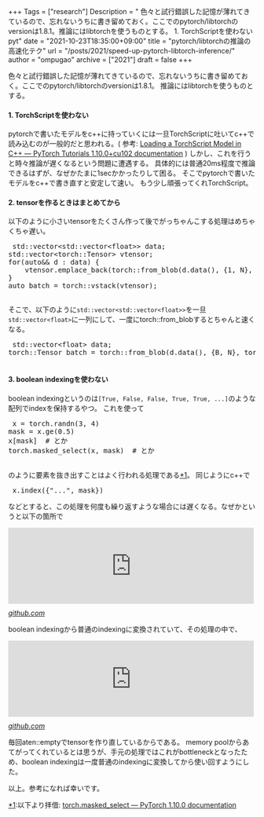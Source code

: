 +++
Tags = ["research"]
Description = " 色々と試行錯誤した記憶が薄れてきているので、忘れないうちに書き留めておく。ここでのpytorch/libtorchのversionは1.8.1。推論にはlibtorchを使うものとする。  1. TorchScriptを使わない  pyt"
date = "2021-10-23T18:35:00+09:00"
title = "pytorch/libtorchの推論の高速化テク"
url = "/posts/2021/speed-up-pytorch-libtorch-inference/"
author = "ompugao"
archive = ["2021"]
draft = false
+++

<body>
<p>色々と試行錯誤した記憶が薄れてきているので、忘れないうちに書き留めておく。ここでのpytorch/libtorchのversionは1.8.1。
推論にはlibtorchを使うものとする。</p>

<h4>1. TorchScriptを使わない</h4>

<p>pytorchで書いたモデルをc++に持っていくには一旦TorchScriptに吐いてc++で読み込むのが一般的だと思われる。(
参考: <a href="https://pytorch.org/tutorials/advanced/cpp_export.html">Loading a TorchScript Model in C++ — PyTorch Tutorials 1.10.0+cu102 documentation</a> )
しかし、これを行うと時々推論が遅くなるという問題に遭遇する。
具体的には普通20ms程度で推論できるはずが、なぜかたまに1secかかったりして困る。
そこでpytorchで書いたモデルをc++で書き直すと安定して速い。
もう少し頑張ってくれTorchScript。</p>

<h4>2. tensorを作るときはまとめてから</h4>

<p>以下のように小さいtensorをたくさん作って後でがっちゃんこする処理はめちゃくちゃ遅い。</p>

<pre class="code lang-cpp" data-lang="cpp" data-unlink> std::vector&lt;std::vector&lt;float&gt;&gt; data;
std::vector&lt;torch::Tensor&gt; vtensor;
for(auto&amp;&amp; d : data) {
    vtensor.emplace_back(torch::from_blob(d.data(), {1, N}, torch::kFloat32));
}
auto batch = torch::vstack(vtensor);
 </pre>


<p>そこで、以下のように<code>std::vector&lt;std::vector&lt;float&gt;&gt;</code>を一旦<code>std::vector&lt;float&gt;</code>に一列にして、一度にtorch::from_blobするとちゃんと速くなる。</p>

<pre class="code lang-cpp" data-lang="cpp" data-unlink> std::vector&lt;float&gt; data;
torch::Tensor batch = torch::from_blob(d.data(), {B, N}, torch::kFloat32);
 </pre>


<h4>3. boolean indexingを使わない</h4>

<p>boolean indexingというのは<code>[True, False, False, True, True, ...]</code>のような配列でindexを保持するやつ。
これを使って</p>

<pre class="code lang-python" data-lang="python" data-unlink> x = torch.randn(3, 4)
mask = x.ge(0.5)
x[mask]  # とか
torch.masked_select(x, mask)  # とか
 </pre>


<p>のように要素を抜き出すことはよく行われる処理である<a href="#f-5f08977e" name="fn-5f08977e" title="以下より拝借:  [https://pytorch.org/docs/stable/generated/torch.masked_select.html:title]">*1</a>。
同じようにc++で</p>

<pre class="code c++" data-lang="c++" data-unlink> x.index({"...", mask}) </pre>


<p>などとすると、この処理を何度も繰り返すような場合には遅くなる。なぜかというと以下の箇所で</p>

<p><iframe src="https://hatenablog-parts.com/embed?url=https%3A%2F%2Fgithub.com%2Fpytorch%2Fpytorch%2Fblob%2F0a07488ed2c47765e337e290bd138c0e6e459cbd%2Faten%2Fsrc%2FATen%2FTensorIndexing.h%23L523" title="pytorch/TensorIndexing.h at 0a07488ed2c47765e337e290bd138c0e6e459cbd · pytorch/pytorch" class="embed-card embed-webcard" scrolling="no" frameborder="0" style="display: block; width: 100%; height: 155px; max-width: 500px; margin: 10px 0px;"></iframe><cite class="hatena-citation"><a href="https://github.com/pytorch/pytorch/blob/0a07488ed2c47765e337e290bd138c0e6e459cbd/aten/src/ATen/TensorIndexing.h#L523">github.com</a></cite></p>

<p>boolean indexingから普通のindexingに変換されていて、その処理の中で、</p>

<p><iframe src="https://hatenablog-parts.com/embed?url=https%3A%2F%2Fgithub.com%2Fpytorch%2Fpytorch%2Fblob%2F0a07488ed2c47765e337e290bd138c0e6e459cbd%2Faten%2Fsrc%2FATen%2FTensorIndexing.h%23L258" title="pytorch/TensorIndexing.h at 0a07488ed2c47765e337e290bd138c0e6e459cbd · pytorch/pytorch" class="embed-card embed-webcard" scrolling="no" frameborder="0" style="display: block; width: 100%; height: 155px; max-width: 500px; margin: 10px 0px;"></iframe><cite class="hatena-citation"><a href="https://github.com/pytorch/pytorch/blob/0a07488ed2c47765e337e290bd138c0e6e459cbd/aten/src/ATen/TensorIndexing.h#L258">github.com</a></cite></p>

<p>毎回aten::emptyでtensorを作り直しているからである。
memory poolからあてがってくれているとは思うが、手元の処理ではこれがbottleneckとなったため、boolean indexingは一度普通のindexingに変換してから使い回すようにした。</p>

<p>以上。参考になれば幸いです。</p>
<div class="footnote">
<p class="footnote"><a href="#fn-5f08977e" name="f-5f08977e" class="footnote-number">*1</a><span class="footnote-delimiter">:</span><span class="footnote-text">以下より拝借:  <a href="https://pytorch.org/docs/stable/generated/torch.masked_select.html">torch.masked_select — PyTorch 1.10.0 documentation</a></span></p>
</div>
</body>

